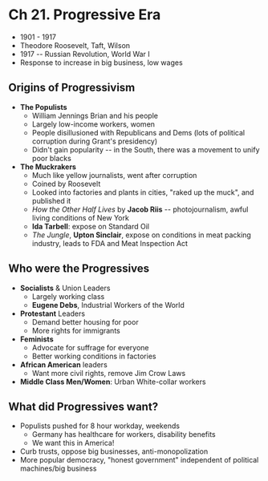 # Ch 21. Progressive Era
* 1901 - 1917
* Theodore Roosevelt, Taft, Wilson
* 1917 -- Russian Revolution, World War I
* Response to increase in big business, low wages

## Origins of Progressivism
* **The Populists**
    - William Jennings Brian and his people
    - Largely low-income workers, women
    - People disillusioned with Republicans and Dems (lots of political corruption during Grant's presidency)
    - Didn't gain popularity -- in the South, there was a movement to unify poor blacks 
* **The Muckrakers**
    - Much like yellow journalists, went after corruption
    - Coined by Roosevelt
    - Looked into factories and plants in cities, "raked up the muck", and published it
    - _How the Other Half Lives_ by **Jacob Riis** -- photojournalism, awful living conditions of New York
    - **Ida Tarbell**: expose on Standard Oil
    - _The Jungle_, **Upton Sinclair**, expose on conditions in meat packing industry, leads to FDA and Meat Inspection Act

## Who were the Progressives
* **Socialists** & Union Leaders
    - Largely working class
    - **Eugene Debs**, Industrial Workers of the World
* **Protestant** Leaders
    - Demand better housing for poor
    - More rights for immigrants
* **Feminists**
    - Advocate for suffrage for everyone
    - Better working conditions in factories
* **African American** leaders
    - Want more civil rights, remove Jim Crow Laws
* **Middle Class Men/Women**: Urban White-collar workers


## What did Progressives want?
* Populists pushed for 8 hour workday, weekends
    - Germany has healthcare for workers, disability benefits
    - We want this in America!
* Curb trusts, oppose big businesses, anti-monopolization
* More popular democracy, "honest government" independent of political machines/big business

